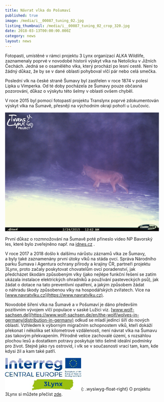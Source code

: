 ```yaml
---
title: Návrat vlka do Pošumaví
published: true
image: /media/i__00087_tuning_02.jpg
listing_thumbnail: /media/i__00087_tuning_02_crop_320.jpg
date: 2018-03-13T00:00:00.000Z
category: news
layout: news
---
```

Fotopasti, umístěné v rámci projektu 3 Lynx organizací ALKA Wildlife,
zaznamenaly poprvé v novodobé historii výskyt vlka na Netolicku
v Jižních Čechách. Jedná se o osamělého vlka, který prochází po lesní
cestě. Není to žádný důkaz, že by se v dané oblasti pohyboval vlčí pár
nebo celá smečka.

Poslední vlk na české straně Šumavy byl zastřelen v roce 1874 v polesí Lipka u Vimperka. Od té
doby pocházela ze Šumavy pouze občasná pozorování, důkaz o výskytu této šelmy v oblasti ovšem chyběl.

V roce 2015 byl pomocí fotopastí projektu Translynx poprvé zdokumentován výskyt vlka na Šumavě,
přesněji na východním okraji pohoří u Loučovic. 

![Vlk zachycený u Loučovic v roce 2015](/media/cdy00004_upr.jpg)

První důkaz o rozmnožování na Šumavě poté přineslo video NP Bavorský les, které bylo zveřejněno např. na [idnes.cz](https://tv.idnes.cz/domaci/na-sumave-je-po-vice-nez-sto-letech-cela-vlci-smecka.V170808_145431_budejovice_jda) . 

V roce 2017 a 2018 došlo k dalšímu nárůstu záznamů vlka ze Šumavy, a byly také zaznamenány první útoky vlků na stáda ovcí. Správa Národního parku Šumava i Agentura ochrany přírody a krajiny ČR, partneři projektu 3Lynx, proto začaly poskytovat chovatelům ovcí poradenství, jak předcházet škodám způsobeným vlky (jako nejlépe funkční řešení se zatím ukázala instalace elektrických ohradníků a používání pasteveckých psů), jak žádat o dotace na tato preventivní opatření, a jakým způsobem žádat o náhradu škody způsobenou vlky na hospodářských zvířatech. Více na [www.navratvlku.cz](https://www.navratvlku.cz).

Novodobé šíření vlka na Šumavě a v Pošumaví je dáno především pozitivním vývojem vlčí populace v saské Lužici viz. [www.wolf-sachsen.de](https://www.wolf-sachsen.de/en/the-wolf/wolves-in-germany/distribution-in-germany) odkud se mladí jedinci šíří do nových oblastí. Vzhledem k výborným migračním schopnostem vlků, kteří dokáží překonat i několika set kilometrové vzdálenosti, není návrat vlka na Šumavu zas takovým překvapením. Přírodně velice zachovalé území, s rozsáhlou plochou lesů a dostatkem potravy poskytuje této šelmě ideální podmínky pro život. Stejně jako rys ostrovid, i vlk se v současnosti vrací tam, kam, kde kdysi žil a kam také patří.

![](/media/s250_13lynx_cmyk.jpg){: .wysiwyg-float-right} O projektu
3Lynx si můžete přečíst
[zde](http://www.interreg-central.eu/Content.Node/3Lynx.html).
